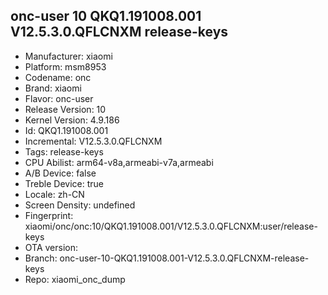 ## onc-user 10 QKQ1.191008.001 V12.5.3.0.QFLCNXM release-keys
- Manufacturer: xiaomi
- Platform: msm8953
- Codename: onc
- Brand: xiaomi
- Flavor: onc-user
- Release Version: 10
- Kernel Version: 4.9.186
- Id: QKQ1.191008.001
- Incremental: V12.5.3.0.QFLCNXM
- Tags: release-keys
- CPU Abilist: arm64-v8a,armeabi-v7a,armeabi
- A/B Device: false
- Treble Device: true
- Locale: zh-CN
- Screen Density: undefined
- Fingerprint: xiaomi/onc/onc:10/QKQ1.191008.001/V12.5.3.0.QFLCNXM:user/release-keys
- OTA version: 
- Branch: onc-user-10-QKQ1.191008.001-V12.5.3.0.QFLCNXM-release-keys
- Repo: xiaomi_onc_dump
